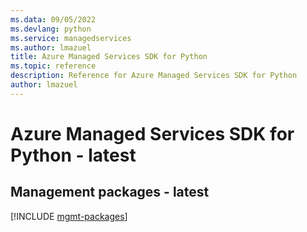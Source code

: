 ```yaml
---
ms.data: 09/05/2022
ms.devlang: python
ms.service: managedservices
ms.author: lmazuel
title: Azure Managed Services SDK for Python
ms.topic: reference
description: Reference for Azure Managed Services SDK for Python
author: lmazuel
---
```

# Azure Managed Services SDK for Python - latest

## Management packages - latest
[!INCLUDE [mgmt-packages](managed-services-mgmt-index.md)]